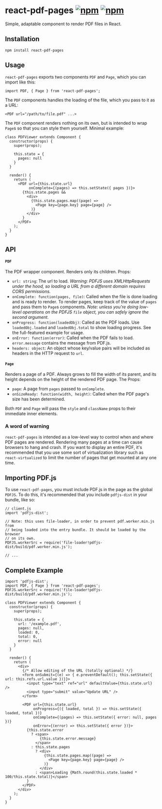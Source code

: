# react-pdf-pages [![npm](https://img.shields.io/npm/v/react-pdf-pages.svg)](https://www.npmjs.com/package/react-pdf-pages) [![npm](https://img.shields.io/npm/dm/react-pdf-pages.svg)](https://www.npmjs.com/package/react-pdf-pages)
Simple, adaptable component to render PDF files in React.

## Installation

`npm install react-pdf-pages`

## Usage

`react-pdf-pages` exports two components `PDF` and `Page`, which you can import like this:

```
import PDF, { Page } from 'react-pdf-pages';
```

The `PDF` components handles the loading of the file, which you pass to it as a URL:

```
<PDF url="/path/to/file.pdf" ...>
```

The `PDF` component renders nothing on its own, but is intended to wrap `Page`s so that you can style them yourself. Minimal example:

```
class PDFViewer extends Component {
  constructor(props) {
    super(props);

    this.state = {
      pages: null
    }
  }

  render() {
    return (
      <PDF url={this.state.url}
           onComplete={(pages) => this.setState({ pages })}>
        {this.state.pages &&
          <div>
            {this.state.pages.map((page) =>
              <Page key={page.key} page={page} />
            )}
          </div>
        }
      </PDF>
    );
  }
}
```

## API

#### `PDF`
The PDF wrapper component. Renders only its children. Props:

* `url: string`: The url to load. *Warning: PDFJS uses XMLHttpRequests under the hood, so loading a URL from a different domain requires CORS permissions.*
* `onComplete: function(pages, file)`: Called when the file is done loading and is ready to render. To render pages, keep track of the value of `pages` and pass them to `Page`s components. *Note: unless you're doing low-level operations on the PDFJS `file` object, you can safely ignore the second argument.*
* `onProgress: function(loadedObj)`: Called as the PDF loads. Use `loadedObj.loaded` and `loadedObj.total` to show loading progress. See the full-featured example for usage.
* `onError: function(error)`: Called when the PDF fails to load. `error.message` contains the message from PDF.js.
* `headers: object`: An object whose key/value pairs will be included as headers in the HTTP request to `url`.


#### `Page`
Renders a page of a PDF. Always grows to fill the width of its parent, and its height depends on the height of the rendered PDF page. The Props:

* `page`: A page from `pages` passed to `onComplete`.
* `onSizeReady: function(width, height)`: Called when the PDF page's size has been determined.

Both `PDF` and `Page` will pass the `style` and `className` props to their immediate inner elements.

### A word of warning
`react-pdf-pages` is intended as a low-level way to control when and where PDF pages are rendered. Rendering many pages at a time can cause browsers to hang and crash. If you want to display an entire PDF, it's recommended that you use some sort of virtualization library such as `react-virtualized` to limit the number of pages that get mounted at any one time.

## Importing PDF.js
To use `react-pdf-pages`, you must include PDF.js in the page as the global `PDFJS`. To do this, it's recommended that you include `pdfjs-dist` in your bundle, like so:

```
// client.js
import 'pdfjs-dist';

// Note: this uses file-loader, in order to prevent pdf.worker.min.js from
// being loaded into the entry bundle. It should be loaded by the browser
// on its own.
PDFJS.workerSrc = require('file-loader!pdfjs-dist/build/pdf.worker.min.js');

// ...
```

## Complete Example

```
import 'pdfjs-dist';
import PDF, { Page } from 'react-pdf-pages';
PDFJS.workerSrc = require('file-loader!pdfjs-dist/build/pdf.worker.min.js');

class PDFViewer extends Component {
  constructor(props) {
    super(props);

    this.state = {
      url: '/example.pdf',
      pages: null,
      loaded: 0,
      total: 0,
      error: null
    }
  }

  render() {
    return (
      <div>
        {/* Allow editing of the URL (totally optional) */}
        <form onSubmit={(e) => { e.preventDefault(); this.setState({ url: this.refs.url.value })}}>
          <input type="text" ref="url" defaultValue={this.state.url} />
          <input type="submit" value="Update URL" />
        </form>

        <PDF url={this.state.url}
             onProgress={({ loaded, total }) => this.setState({ loaded, total })}
             onComplete={(pages) => this.setState({ error: null, pages })}
             onError={(error) => this.setState({ error })}>
          {this.state.error
            ? <span>
                {this.state.error.message}
              </span>
            : this.state.pages
              ? <div>
                  {this.state.pages.map((page) =>
                    <Page key={page.key} page={page} />
                  )}
                </div>
              : <span>Loading {Math.round(this.state.loaded * 100/this.state.total)}</span>
          }
        </PDF>
      </div>
    );
  }
}

```

